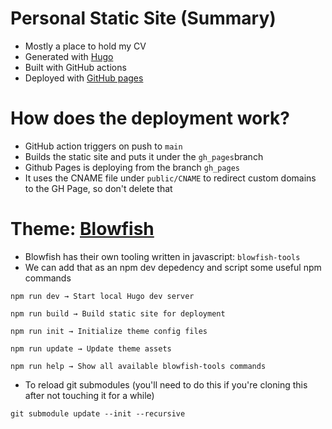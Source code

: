 # Personal Static Site (Summary)
- Mostly a place to hold my CV
- Generated with [Hugo](https://gohugo.io/documentation/)
- Built with GitHub actions
- Deployed with [GitHub pages](https://gohugo.io/hosting-and-deployment/hosting-on-github/)

# How does the deployment work?
- GitHub action triggers on push to `main`
- Builds the static site and puts it under the `gh_pages`branch
- Github Pages is deploying from the branch `gh_pages`
- It uses the CNAME file under `public/CNAME` to redirect custom domains to the GH Page, so don't delete that

# Theme: [Blowfish](https://blowfish.page/)
* Blowfish has their own tooling written in javascript: `blowfish-tools`
* We can add that as an npm dev depedency and script some useful npm commands
```
npm run dev → Start local Hugo dev server

npm run build → Build static site for deployment

npm run init → Initialize theme config files

npm run update → Update theme assets

npm run help → Show all available blowfish-tools commands
```

* To reload git submodules (you'll need to do this if you're cloning this after not touching it for a while)
```
git submodule update --init --recursive
```